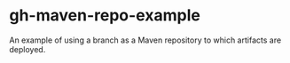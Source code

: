 gh-maven-repo-example
=====================

An example of using a branch as a Maven repository to which artifacts are deployed.
